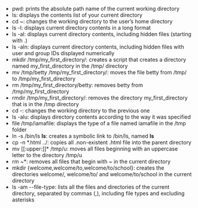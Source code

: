 * pwd: prints the absolute path name of the current working directory
* ls: displays the contents list of your current directory
* cd ~: changes the working directory to the user’s home directory
* ls -l: displays current directory contents in a long format
* ls -al: displays current directory contents, including hidden files (starting with .)
* ls -aln: displays current directory contents, including hidden files with user and group IDs displayed numerically
* mkdir /tmp/my_first_directory/: creates a script that creates a directory named my_first_directory in the /tmp/ directory
* mv /tmp/betty /tmp/my_first_directory/: moves the file betty from /tmp/ to /tmp/my_first_directory
* rm /tmp/my_first_directory/betty: removes betty from /tmp/my_first_directory
* rmdir /tmp/my_first_directory/: removes the directory my_first_directory that is in the /tmp directory
* cd -: changes the working directory to the previous one
* ls -alu: displays directory contents according to the way it was specified
* file /tmp/iamafile: displays the type of a file named iamafile in the /tmp folder
* ln -s /bin/ls __ls__: creates a symbolic link to /bin/ls, named __ls__
* cp -n *.html ../: copies all .non-existent .html file into the parent directory
* mv [[:upper:]]* /tmp/u: moves all files beginning with an uppercase letter to the directory /tmp/u
* rm ~*: removes all files that begin with ~ in the current directory
* mkdir {welcome,welcome/to,welcome/to/school}: creates the directories welcome/, welcome/to/ and welcome/to/school in the current directory
* ls -am --file-type: lists all the files and directories of the current directory, separated by commas (,), including file types and excluding asterisks
